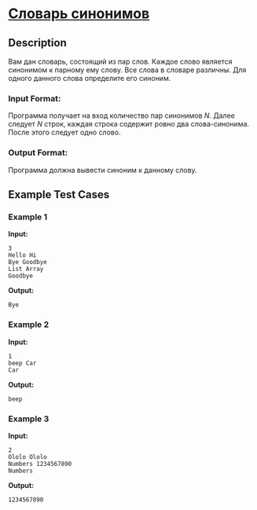 # [Словарь синонимов](link)

## Description

Вам дан словарь, состоящий из пар слов. Каждое слово является синонимом к парному ему слову.
Все слова в словаре различны. Для одного данного слова определите его синоним.
### Input Format:

Программа получает на вход количество пар синонимов $N$. Далее следует
$N$ строк, каждая строка содержит ровно два слова-синонима. После этого
следует одно слово.

### Output Format:

Программа должна вывести синоним к данному слову.


## Example Test Cases

### Example 1

**Input:**
```
3
Hello Hi
Bye Goodbye
List Array
Goodbye

```

**Output:**
```
Bye

```

### Example 2

**Input:**
```
1
beep Car
Car

```

**Output:**
```
beep

```

### Example 3

**Input:**
```
2
Ololo Ololo
Numbers 1234567890
Numbers

```

**Output:**
```
1234567890

```

